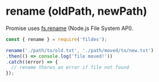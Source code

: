 # rename (oldPath, newPath)

Promise uses [fs.rename](https://nodejs.org/api/fs.html#fs_fs_rename_oldpath_newpath_callback) (Node.js File System API).

```javascript
const { rename } = require('fildes');

rename('./path/to/old.txt', './path/moved/to/new.txt')
.then(() => console.log('file moved!'))
.catch((error) => {
  // rename thorws an error if file not found
});
```
